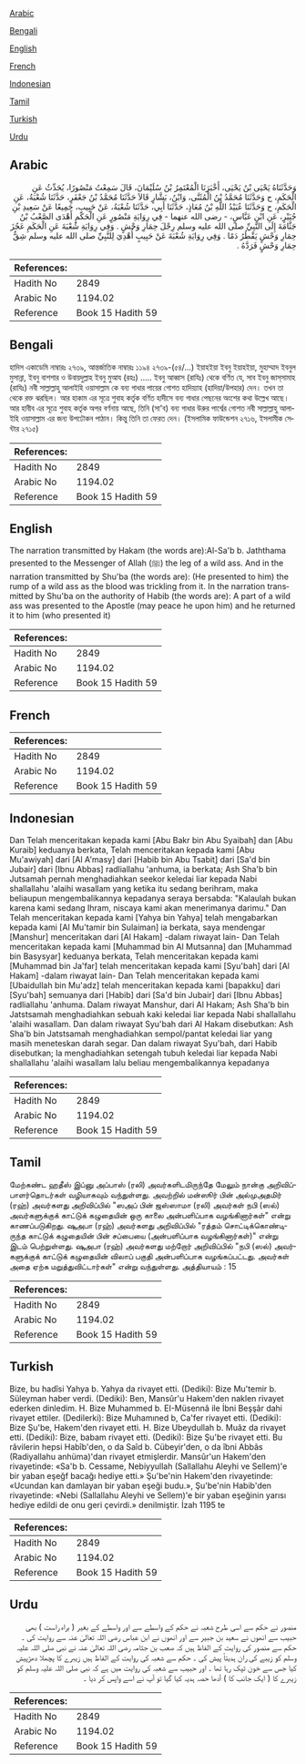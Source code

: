[Arabic](#arabic)

[Bengali](#bengali)

[English](#english)

[French](#french)

[Indonesian](#indonesian)

[Tamil](#tamil)

[Turkish](#turkish)

[Urdu](#urdu)

## Arabic


<div dir="rtl" lang="ar" style={{fontSize:'larger',backgroundColor:'#f8f9fa',padding:20}}>
وَحَدَّثَنَاهُ يَحْيَى بْنُ يَحْيَى، أَخْبَرَنَا الْمُعْتَمِرُ بْنُ سُلَيْمَانَ، قَالَ سَمِعْتُ مَنْصُورًا، يُحَدِّثُ عَنِ الْحَكَمِ، ح وَحَدَّثَنَا مُحَمَّدُ بْنُ الْمُثَنَّى، وَابْنُ، بَشَّارٍ قَالاَ حَدَّثَنَا مُحَمَّدُ بْنُ جَعْفَرٍ، حَدَّثَنَا شُعْبَةُ، عَنِ الْحَكَمِ، ح وَحَدَّثَنَا عُبَيْدُ اللَّهِ بْنُ مُعَاذٍ، حَدَّثَنَا أَبِي، حَدَّثَنَا شُعْبَةُ، عَنْ حَبِيبٍ، جَمِيعًا عَنْ سَعِيدِ بْنِ جُبَيْرٍ، عَنِ ابْنِ عَبَّاسٍ، - رضى الله عنهما - فِي رِوَايَةِ مَنْصُورٍ عَنِ الْحَكَمِ أَهْدَى الصَّعْبُ بْنُ جَثَّامَةَ إِلَى النَّبِيِّ صلى الله عليه وسلم رِجْلَ حِمَارِ وَحْشٍ ‏.‏ وَفِي رِوَايَةِ شُعْبَةَ عَنِ الْحَكَمِ عَجُزَ حِمَارِ وَحْشٍ يَقْطُرُ دَمًا ‏.‏ وَفِي رِوَايَةِ شُعْبَةَ عَنْ حَبِيبٍ أُهْدِيَ لِلنَّبِيِّ صلى الله عليه وسلم شِقُّ حِمَارِ وَحْشٍ فَرَدَّهُ ‏.‏
</div>
<div style={{backgroundColor:'#f8f9fa',padding:20, marginBottom: 10}}><table> <thead> <tr> <th>References:</th> <th></th> </tr> </thead> <tbody><tr><td>Hadith No</td><td>2849</td></tr><tr><td>Arabic No</td><td>1194.02</td></tr><tr><td>Reference</td><td>Book 15 Hadith 59</td></tr></tbody></table></div>

## Bengali


<div dir="ltr" lang="bn" style={{fontSize:'larger',backgroundColor:'#f8f9fa',padding:20}}>
হাদিস একাডেমি নাম্বারঃ ২৭৩৯, আন্তর্জাতিক নাম্বারঃ ১১৯৪ ২৭৩৯-(৫৪/...) ইয়াহইয়া ইবনু ইয়াহইয়া, মুহাম্মাদ ইবনুল মুসান্না, ইবনু বাশশার ও উবায়দুল্লাহ ইবনু মুআয (রহঃ) ..... ইবনু আব্বাস (রাযিঃ) থেকে বর্ণিত যে, সাব ইবনু জাস্‌সামাহ (রাযিঃ) নবী সাল্লাল্লাহু আলাইহি ওয়াসাল্লাম কে বন্য গাধার পায়ের গোশত হাদিয়্যাহ (হাদিয়া/উপহার) দেন। তখন তা থেকে রক্ত ঝরছিল। আর হাকাম এর সূত্রে শুবাহ কর্তৃক বর্ণিত হাদীসে বন্য গাধার পেছনের অংশের কথা উল্লেখ আছে। আর হাবীব এর সূত্রে শুবাহ কর্তৃক অপর বর্ণনায় আছে, তিনি (সা'ব) বন্য গাধার উরুর পার্শ্বের গোশত নবী সাল্লাল্লাহু আলাইহি ওয়াসাল্লাম এর জন্য উপঢৌকন পাঠান। কিন্তু তিনি তা ফেরত দেন। (ইসলামিক ফাউন্ডেশন ২৭১৬, ইসলামীক সেন্টার ২৭১৫)
</div>
<div style={{backgroundColor:'#f8f9fa',padding:20, marginBottom: 10}}><table> <thead> <tr> <th>References:</th> <th></th> </tr> </thead> <tbody><tr><td>Hadith No</td><td>2849</td></tr><tr><td>Arabic No</td><td>1194.02</td></tr><tr><td>Reference</td><td>Book 15 Hadith 59</td></tr></tbody></table></div>

## English


<div dir="ltr" lang="en" style={{fontSize:'larger',backgroundColor:'#f8f9fa',padding:20}}>
The narration transmitted by Hakam (the words are):Al-Sa'b b. Jaththama presented to the Messenger of Allah (ﷺ) the leg of a wild ass. And in the narration transmitted by Shu'ba (the words are): (He presented to him) the rump of a wild ass as the blood was trickling from it. In the narration transmitted by Shu'ba on the authority of Habib (the words are): A part of a wild ass was presented to the Apostle (may peace he upon him) and he returned it to him (who presented it)
</div>
<div style={{backgroundColor:'#f8f9fa',padding:20, marginBottom: 10}}><table> <thead> <tr> <th>References:</th> <th></th> </tr> </thead> <tbody><tr><td>Hadith No</td><td>2849</td></tr><tr><td>Arabic No</td><td>1194.02</td></tr><tr><td>Reference</td><td>Book 15 Hadith 59</td></tr></tbody></table></div>

## French


<div dir="ltr" lang="fr" style={{fontSize:'larger',backgroundColor:'#f8f9fa',padding:20}}>

</div>
<div style={{backgroundColor:'#f8f9fa',padding:20, marginBottom: 10}}><table> <thead> <tr> <th>References:</th> <th></th> </tr> </thead> <tbody><tr><td>Hadith No</td><td>2849</td></tr><tr><td>Arabic No</td><td>1194.02</td></tr><tr><td>Reference</td><td>Book 15 Hadith 59</td></tr></tbody></table></div>

## Indonesian


<div dir="ltr" lang="id" style={{fontSize:'larger',backgroundColor:'#f8f9fa',padding:20}}>
Dan Telah menceritakan kepada kami [Abu Bakr bin Abu Syaibah] dan [Abu Kuraib] keduanya berkata, Telah menceritakan kepada kami [Abu Mu'awiyah] dari [Al A'masy] dari [Habib bin Abu Tsabit] dari [Sa'd bin Jubair] dari [Ibnu Abbas] radliallahu 'anhuma, ia berkata; Ash Sha'b bin Jutsamah pernah menghadiahkan seekor keledai liar kepada Nabi shallallahu 'alaihi wasallam yang ketika itu sedang berihram, maka beliaupun mengembalikannya kepadanya seraya bersabda: "Kalaulah bukan karena kami sedang Ihram, niscaya kami akan menerimanya darimu." Dan Telah menceritakan kepada kami [Yahya bin Yahya] telah mengabarkan kepada kami [Al Mu'tamir bin Sulaiman] ia berkata, saya mendengar [Manshur] menceritakan dari [Al Hakam] -dalam riwayat lain- Dan Telah menceritakan kepada kami [Muhammad bin Al Mutsanna] dan [Muhammad bin Basysyar] keduanya berkata, Telah menceritakan kepada kami [Muhammad bin Ja'far] telah menceritakan kepada kami [Syu'bah] dari [Al Hakam] -dalam riwayat lain- Dan Telah menceritakan kepada kami [Ubaidullah bin Mu'adz] telah menceritakan kepada kami [bapakku] dari [Syu'bah] semuanya dari [Habib] dari [Sa'd bin Jubair] dari [Ibnu Abbas] radliallahu 'anhuma. Dalam riwayat Manshur, dari Al Hakam; Ash Sha'b bin Jatstsamah menghadiahkan sebuah kaki keledai liar kepada Nabi shallallahu 'alaihi wasallam. Dan dalam riwayat Syu'bah dari Al Hakam disebutkan: Ash Sha'b bin Jatstsamah menghadiahkan sempol/pantat keledai liar yang masih meneteskan darah segar. Dan dalam riwayat Syu'bah, dari Habib disebutkan; Ia menghadiahkan setengah tubuh keledai liar kepada Nabi shallallahu 'alaihi wasallam lalu beliau mengembalikannya kepadanya
</div>
<div style={{backgroundColor:'#f8f9fa',padding:20, marginBottom: 10}}><table> <thead> <tr> <th>References:</th> <th></th> </tr> </thead> <tbody><tr><td>Hadith No</td><td>2849</td></tr><tr><td>Arabic No</td><td>1194.02</td></tr><tr><td>Reference</td><td>Book 15 Hadith 59</td></tr></tbody></table></div>

## Tamil


<div dir="ltr" lang="ta" style={{fontSize:'larger',backgroundColor:'#f8f9fa',padding:20}}>
மேற்கண்ட ஹதீஸ் இப்னு அப்பாஸ் (ரலி) அவர்களிடமிருந்தே மேலும் நான்கு அறிவிப்பாளர்தொடர்கள் வழியாகவும் வந்துள்ளது. அவற்றில் மன்ஸூர் பின் அல்முஅதமிர் (ரஹ்) அவர்களது அறிவிப்பில் "ஸஅப் பின் ஜஸ்ஸாமா (ரலி) அவர்கள் நபி (ஸல்) அவர்களுக்குக் காட்டுக் கழுதையின் ஒரு காலை அன்பளிப்பாக வழங்கினார்கள்" என்று காணப்படுகிறது. ஷுஅபா (ரஹ்) அவர்களது அறிவிப்பில் "ரத்தம் சொட்டிக்கொண்டிருந்த காட்டுக் கழுதையின் பின் சப்பையை (அன்பளிப்பாக வழங்கினார்கள்)" என்று இடம் பெற்றுள்ளது. ஷுஅபா (ரஹ்) அவர்களது மற்றோர் அறிவிப்பில் "நபி (ஸல்) அவர்களுக்குக் காட்டுக் கழுதையின் விலாப் பகுதி அன்பளிப்பாக வழங்கப்பட்டது. அவர்கள் அதை ஏற்க மறுத்துவிட்டார்கள்" என்று வந்துள்ளது. அத்தியாயம் : 15
</div>
<div style={{backgroundColor:'#f8f9fa',padding:20, marginBottom: 10}}><table> <thead> <tr> <th>References:</th> <th></th> </tr> </thead> <tbody><tr><td>Hadith No</td><td>2849</td></tr><tr><td>Arabic No</td><td>1194.02</td></tr><tr><td>Reference</td><td>Book 15 Hadith 59</td></tr></tbody></table></div>

## Turkish


<div dir="ltr" lang="tr" style={{fontSize:'larger',backgroundColor:'#f8f9fa',padding:20}}>
Bize, bu hadîsi Yahya b. Yahya da rivayet etti. (Dediki): Bize Mu'temir b. Süleyman haber verdi. (Dediki): Ben, Mansûr'u Hakem'den naklen rivayet ederken dinledim. H. Bize Muhammed b. EI-Müsennâ ile İbni Beşşâr dahi rivayet ettiler. (Dedilerki): Bize Muhamıned b, Ca'fer rivayet etti. (Dediki): Bize Şu'be, Hakem'den rivayet etti. H. Bize Ubeydullah b. Muâz da rivayet etti. (Dediki): Bize, babam rivayet etti. (Dediki): Bize Şu'be rivayet etti. Bu râvilerin hepsi Habîb'den, o da Saîd b. Cübeyir'den, o da îbni Abbâs (Radiyallahu anhüma)'dan rivayet etmişlerdir. Mansûr'un Hakem'den rivayetinde: «Sa'b b. Cessame, Nebiyyullah (Sallallahu Aleyhi ve Sellem)'e bir yaban eşeğf bacağı hediye etti.» Şu'be'nin Hakem'den rivayetinde: «Ucundan kan damlayan bir yaban eşeği budu.», Şu'be'nin Habib'den rivayetinde: «Nebi (Sallallahu Aleyhi ve Sellem)'e bir yaban eşeğinin yarısı hediye edildi de onu geri çevirdi.» denilmiştir. İzah 1195 te
</div>
<div style={{backgroundColor:'#f8f9fa',padding:20, marginBottom: 10}}><table> <thead> <tr> <th>References:</th> <th></th> </tr> </thead> <tbody><tr><td>Hadith No</td><td>2849</td></tr><tr><td>Arabic No</td><td>1194.02</td></tr><tr><td>Reference</td><td>Book 15 Hadith 59</td></tr></tbody></table></div>

## Urdu


<div dir="rtl" lang="ur" style={{fontSize:'larger',backgroundColor:'#f8f9fa',padding:20}}>
منصور نے حکم سے اسی طرح شعبہ نے حکم کے واسطے سے اور واسطے کے بغیر ( براہ راست ) بھی حبیب سے انھوں نے سعید بن جبیر سے اور انھوں نے ابن عباس رضی اللہ تعالیٰ عنہ سے روایت کی ۔ حکم سے منصور کی روایت کے الفاظ ہیں کہ صعب بن جثامہ رضی اللہ تعالیٰ عنہ نے نبی صلی اللہ علیہ وسلم کو زیبے کی ران ہدیتاً پیش کی ۔ حکم سے شعبہ کی روایت کے الفاظ ہیں زیبرے کا پچھلا دھڑپیش کیا جس سے خون ٹپک رہا تھا ۔ اور حبیب سے شعبہ کی روایت میں ہے کہ نبی صلی اللہ علیہ وسلم کو زیبرے کا ( ایک جانب کا ) آدھا حصہ ہدیہ کیا گیا تو آپ نے اسے واپس کر دیا ۔
</div>
<div style={{backgroundColor:'#f8f9fa',padding:20, marginBottom: 10}}><table> <thead> <tr> <th>References:</th> <th></th> </tr> </thead> <tbody><tr><td>Hadith No</td><td>2849</td></tr><tr><td>Arabic No</td><td>1194.02</td></tr><tr><td>Reference</td><td>Book 15 Hadith 59</td></tr></tbody></table></div>